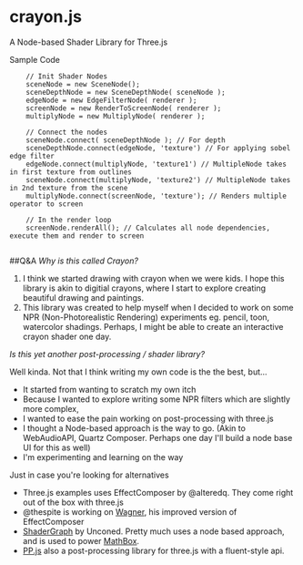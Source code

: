 crayon.js
=========

A Node-based Shader Library for Three.js

Sample Code

```
	// Init Shader Nodes
	sceneNode = new SceneNode();
	sceneDepthNode = new SceneDepthNode( sceneNode );
	edgeNode = new EdgeFilterNode( renderer );
	screenNode = new RenderToScreenNode( renderer );
	multiplyNode = new MultiplyNode( renderer );
	
	// Connect the nodes
	sceneNode.connect( sceneDepthNode ); // For depth
	sceneDepthNode.connect(edgeNode, 'texture') // For applying sobel edge filter
	edgeNode.connect(multiplyNode, 'texture1') // MultipleNode takes in first texture from outlines
	sceneNode.connect(multiplyNode, 'texture2') // MultipleNode takes in 2nd texture from the scene
	multiplyNode.connect(screenNode, 'texture'); // Renders multiple operator to screen
	
	// In the render loop
	screenNode.renderAll(); // Calculates all node dependencies, execute them and render to screen
	
```

##Q&A
_Why is this called Crayon?_

1. I think we started drawing with crayon when we were kids. I hope this library is akin to digitial crayons, where I start to explore creating beautiful drawing and paintings.
2. This library was created to help myself when I decided to work on some NPR (Non-Photorealistic Rendering) experiments eg. pencil, toon, watercolor shadings. Perhaps, I might be able to create an interactive crayon shader one day.

_Is this yet another post-processing / shader library?_

Well kinda. Not that I think writing my own code is the the best, but...

* It started from wanting to scratch my own itch
* Because I wanted to explore writing some NPR filters which are slightly more complex,
* I wanted to ease the pain working on post-processing with three.js
* I thought a Node-based approach is the way to go. (Akin to WebAudioAPI, Quartz Composer. Perhaps one day I'll build a node base UI for this as well)
* I'm experimenting and learning on the way

Just in case you're looking for alternatives
* Three.js examples uses EffectComposer by @alteredq. They come right out of the box with three.js
* @thespite is working on [Wagner](https://github.com/spite/Wagner), his improved version of EffectComposer
* [ShaderGraph](https://github.com/unconed/ShaderGraph.js) by Unconed. Pretty much uses a node based approach, and is used to power [MathBox](https://github.com/unconed/MathBox.js/).
* [PP.js](https://github.com/rdad/PP.js/) also a post-processing library for three.js with a fluent-style api.
